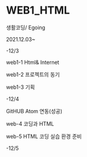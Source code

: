 # WEB1_HTML
생활코딩/ Egoing

2021.12.03~



-12/3

web1-1 Html& Internet

web1-2 프로젝트의 동기

web1-3 기획

-12/4

GitHUB Atom 연동(성공)

web-4 코딩과 HTML

web-5 HTML 코딩 실습 환경 준비


-12/5

